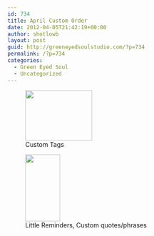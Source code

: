 ```yaml
---
id: 734
title: April Custom Order
date: 2012-04-05T21:42:19+00:00
author: shotlowb
layout: post
guid: http://greeneyedsoulstudio.com/?p=734
permalink: /?p=734
categories:
  - Green Eyed Soul
  - Uncategorized
---
```

<div id='gallery-2' class='gallery galleryid-734 gallery-columns-2 gallery-size-thumbnail'>
  <figure class='gallery-item'> 
  
  <div class='gallery-icon landscape'>
    <a href='http://localhost:4567/wp-content/uploads/2012/04/April-Custom-Orders-013.jpg'><img width="150" height="113" src="http://localhost:4567/wp-content/uploads/2012/04/April-Custom-Orders-013.jpg" class="attachment-thumbnail size-thumbnail" alt="" aria-describedby="gallery-2-735" sizes="100vw" /></a>
  </div><figcaption class='wp-caption-text gallery-caption' id='gallery-2-735'> Custom Tags </figcaption></figure><figure class='gallery-item'> 
  
  <div class='gallery-icon portrait'>
    <a href='http://localhost:4567/wp-content/uploads/2012/04/April-Custom-Orders-016.jpg'><img width="78" height="150" src="http://localhost:4567/wp-content/uploads/2012/04/April-Custom-Orders-016.jpg" class="attachment-thumbnail size-thumbnail" alt="" aria-describedby="gallery-2-736" sizes="100vw" /></a>
  </div><figcaption class='wp-caption-text gallery-caption' id='gallery-2-736'> Little Reminders, Custom quotes/phrases </figcaption></figure>
</div>